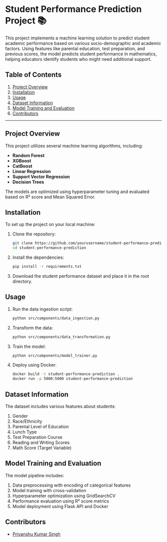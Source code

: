 # Student Performance Prediction Project 📚
This project implements a machine learning solution to predict student academic performance based on various socio-demographic and academic factors. Using features like parental education, test preparation, and previous scores, the model predicts student performance in mathematics, helping educators identify students who might need additional support.

## Table of Contents
1. [Project Overview](#project-overview)
2. [Installation](#installation)
3. [Usage](#usage)
4. [Dataset Information](#dataset-information)
5. [Model Training and Evaluation](#model-training-and-evaluation)
6. [Contributors](#contributors)
---

## Project Overview
This project utilizes several machine learning algorithms, including:
- **Random Forest**
- **XGBoost**
- **CatBoost**
- **Linear Regression**
- **Support Vector Regression**
- **Decision Trees**

The models are optimized using hyperparameter tuning and evaluated based on R² score and Mean Squared Error.

## Installation
To set up the project on your local machine:

1. Clone the repository:
   ```bash
   git clone https://github.com/yourusername/student-performance-prediction.git
   cd student-performance-prediction
   ```

2. Install the dependencies:
   ```bash
   pip install -r requirements.txt
   ```

3. Download the student performance dataset and place it in the root directory.

## Usage
1. Run the data ingestion script:
   ```bash
   python src/components/data_ingestion.py
   ```

2. Transform the data:
   ```bash
   python src/components/data_transformation.py
   ```

3. Train the model:
   ```bash
   python src/components/model_trainer.py
   ```

4. Deploy using Docker:
   ```bash
   docker build -t student-performance-prediction .
   docker run -p 5000:5000 student-performance-prediction
   ```

## Dataset Information
The dataset includes various features about students:
1. Gender
2. Race/Ethnicity
3. Parental Level of Education
4. Lunch Type
5. Test Preparation Course
6. Reading and Writing Scores
7. Math Score (Target Variable)

## Model Training and Evaluation
The model pipeline includes:
1. Data preprocessing with encoding of categorical features
2. Model training with cross-validation
3. Hyperparameter optimization using GridSearchCV
4. Performance evaluation using R² score metrics
5. Model deployment using Flask API and Docker

## Contributors
- [Priyanshu Kumar Singh](https://github.com/Priyanshu1303d)
